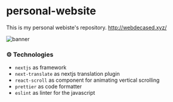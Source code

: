 # personal-website

This is my personal webiste's repository.
http://webdecased.xyz/

![banner](https://i.imgur.com/zRsrvrm.png)

### ⚙️ Technologies

- `nextjs` as framework
- `next-translate` as nextjs translation plugin
- `react-scroll` as component for animating vertical scrolling
- `prettier` as code formatter
- `eslint` as linter for the javascript
